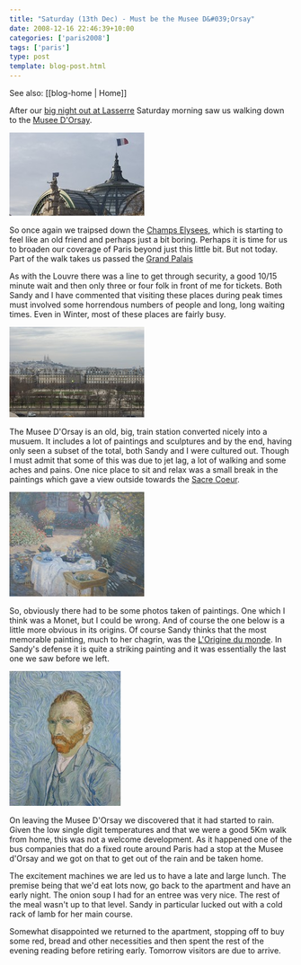 ```yaml
---
title: "Saturday (13th Dec) - Must be the Musee D&#039;Orsay"
date: 2008-12-16 22:46:39+10:00
categories: ['paris2008']
tags: ['paris']
type: post
template: blog-post.html
---
```


See also: [[blog-home | Home]]

After our [big night out at Lasserre](/blog2/2008/12/16/a-night-at-lassere/) Saturday morning saw us walking down to the [Musee D'Orsay](http://en.wikipedia.org/wiki/Musee_d%27orsay).

[![The Grand Palais](images/3106189593_f9f29abc52_m.jpg)](http://www.flickr.com/photos/david_jones/3106189593/ "The Grand Palais by David T Jones, on Flickr")

So once again we traipsed down the [Champs Elysees](http://en.wikipedia.org/wiki/Champs_Elysees), which is starting to feel like an old friend and perhaps just a bit boring. Perhaps it is time for us to broaden our coverage of Paris beyond just this little bit. But not today. Part of the walk takes us passed the [Grand Palais](http://en.wikipedia.org/wiki/Grand_Palais)

As with the Louvre there was a line to get through security, a good 10/15 minute wait and then only three or four folk in front of me for tickets. Both Sandy and I have commented that visiting these places during peak times must involved some horrendous numbers of people and long, long waiting times. Even in Winter, most of these places are fairly busy.

[![sacre couer from musee de orsay](images/3107020768_87deeb0ee2_m.jpg)](http://www.flickr.com/photos/david_jones/3107020768/ "sacre couer from musee de orsay by David T Jones, on Flickr")

The Musee D'Orsay is an old, big, train station converted nicely into a musuem. It includes a lot of paintings and sculptures and by the end, having only seen a subset of the total, both Sandy and I were cultured out. Though I must admit that some of this was due to jet lag, a lot of walking and some aches and pains. One nice place to sit and relax was a small break in the paintings which gave a view outside towards the [Sacre Coeur](http://en.wikipedia.org/wiki/Basilique_du_Sacr%C3%A9-C%C5%93ur,_Paris).

[![A Monet?](images/3107021772_c471e01bf1_m.jpg)](http://www.flickr.com/photos/david_jones/3107021772/ "A Monet? by David T Jones, on Flickr")

So, obviously there had to be some photos taken of paintings. One which I think was a Monet, but I could be wrong. And of course the one below is a little more obvious in its origins. Of course Sandy thinks that the most memorable painting, much to her chagrin, was the [L'Origine du monde](http://flickr.com/photos/ddalledo/1149225055/). In Sandy's defense it is quite a striking painting and it was essentially the last one we saw before we left.

[![vincent van gogh](images/3106192293_aea4cf9613_m.jpg)](http://www.flickr.com/photos/david_jones/3106192293/ "vincent van gogh by David T Jones, on Flickr")

On leaving the Musee D'Orsay we discovered that it had started to rain. Given the low single digit temperatures and that we were a good 5Km walk from home, this was not a welcome development. As it happened one of the bus companies that do a fixed route around Paris had a stop at the Musee d'Orsay and we got on that to get out of the rain and be taken home.

The excitement machines we are led us to have a late and large lunch. The premise being that we'd eat lots now, go back to the apartment and have an early night. The onion soup I had for an entree was very nice. The rest of the meal wasn't up to that level. Sandy in particular lucked out with a cold rack of lamb for her main course.

Somewhat disappointed we returned to the apartment, stopping off to buy some red, bread and other necessities and then spent the rest of the evening reading before retiring early. Tomorrow visitors are due to arrive.
